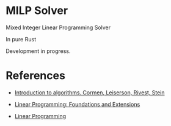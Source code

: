 # MILP Solver

Mixed Integer Linear Programming Solver

In pure Rust

Development in progress.

# References

- [Introduction to algorithms. Cormen, Leiserson, Rivest, Stein](https://edutechlearners.com/download/Introduction_to_algorithms-3rd%20Edition.pdf)

- [Linear Programming: Foundations and Extensions](https://citeseerx.ist.psu.edu/viewdoc/download?doi=10.1.1.111.1824&rep=rep1&type=pdf)

- [Linear Programming](http://www.dblab.ntua.gr/~gtsat/collection/Karloff_LinearProgramming.pdf)
